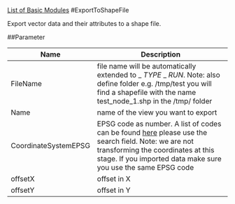 [List of Basic Modules](List_of_Basic_Modules.md)
#ExportToShapeFile

Export vector data and their attributes to a shape file.

##Parameter

|Name|Description|
|----|-----------|
|FileName| file name will be automatically extended to _ _TYPE_ _ _RUN_. Note: also define folder e.g. /tmp/test you will find a shapefile with the name test_node_1.shp in the /tmp/ folder
|Name| name of the view you want to export |
|CoordinateSystemEPSG|EPSG code as number. A list of codes can be found [here](http://spatialreference.org/ref/) please use the search field. Note: we are not transforming the coordinates at this stage. If you imported data make sure you use the same EPSG code
|offsetX|offset in X
|offsetY|offset in Y
